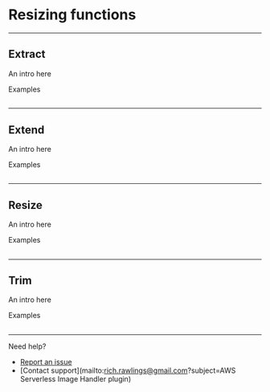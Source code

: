 # Resizing functions

---

## Extract

An intro here

Examples

##

---

## Extend

An intro here

Examples

##

---

## Resize

An intro here

Examples

##

---

## Trim

An intro here

Examples



##

---

Need help?

- [Report an issue](https://github.com/richrawlings/craft-aws-serverless-image-handler/issues)
- [Contact support](mailto:rich.rawlings@gmail.com?subject=AWS Serverless Image Handler plugin)
